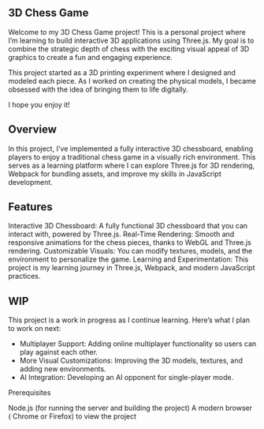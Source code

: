 

## 3D Chess Game

Welcome to my 3D Chess Game project! This is a personal project where I’m learning to build interactive 3D applications using Three.js. My goal is to combine the strategic depth of chess with the exciting visual appeal of 3D graphics to create a fun and engaging experience.

This project started as a 3D printing experiment where I designed and modeled each piece. As I worked on creating the physical models, I became obsessed with the idea of bringing them to life digitally.

I hope you enjoy it!

## Overview
In this project, I've implemented a fully interactive 3D chessboard, enabling players to enjoy a traditional chess game in a visually rich environment. This serves as a learning platform where I can explore Three.js for 3D rendering, Webpack for bundling assets, and improve my skills in JavaScript development.


## Features
Interactive 3D Chessboard: A fully functional 3D chessboard that you can interact with, powered by Three.js.
Real-Time Rendering: Smooth and responsive animations for the chess pieces, thanks to WebGL and Three.js rendering.
Customizable Visuals: You can modify textures, models, and the environment to personalize the game.
Learning and Experimentation: This project is my learning journey in Three.js, Webpack, and modern JavaScript practices.

## WIP
This project is a work in progress as I continue learning. Here’s what I plan to work on next:

- Multiplayer Support: Adding online multiplayer functionality so users can play against each other.
- More Visual Customizations: Improving the 3D models, textures, and adding new environments.
- AI Integration: Developing an AI opponent for single-player mode.


 Prerequisites

 Node.js (for running the server and building the project)
A modern browser ( Chrome or Firefox) to view the project
